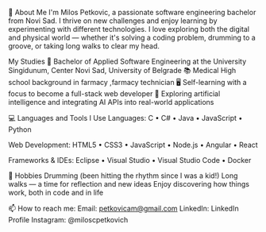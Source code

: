 👋 About Me
I'm Milos Petkovic, a passionate software engineering bachelor from Novi Sad. I thrive on new challenges and enjoy learning by experimenting with different technologies. I love exploring both the digital and physical world — whether it's solving a coding problem, drumming to a groove, or taking long walks to clear my head.

My Studies
🔭 Bachelor of Applied Software Engineering at the University Singidunum, Center Novi Sad, University of Belgrade
📚 Medical High school background in farmacy ,farmacy technician
🖥️ Self-learning with a focus to become a full-stack web developer
🌱 Exploring artificial intelligence and integrating AI APIs into real-world applications


💻 Languages and Tools I Use
Languages:
C • C# • Java • JavaScript • Python 

Web Development:
HTML5 • CSS3 • JavaScript • Node.js • Angular • React 

Frameworks & IDEs:
Eclipse • Visual Studio • Visual Studio Code • Docker

🥁 Hobbies
Drumming (been hitting the rhythm since I was a kid!)
Long walks — a time for reflection and new ideas
Enjoy discovering how things work, both in code and in life

📫 How to reach me:
Email: petkovicam@gmail.com
LinkedIn: LinkedIn Profile
Instagram: @miloscpetkovich
